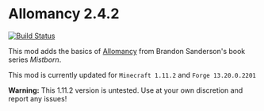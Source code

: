 Allomancy 2.4.2
=========
[![Build Status](https://drone.io/github.com/legobmw99/Allomancy/status.png)](https://drone.io/github.com/legobmw99/Allomancy/latest)

This mod adds the basics of [Allomancy](http://coppermind.net/wiki/Allomancy) from Brandon Sanderson's book series *Mistborn*. 

This mod is currently updated for `Minecraft 1.11.2` and `Forge 13.20.0.2201`


**Warning:** This 1.11.2 version is untested. Use at your own discretion and report any issues!
